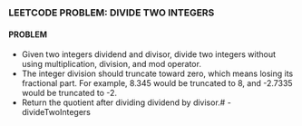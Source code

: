 ### LEETCODE PROBLEM: DIVIDE TWO INTEGERS

#### PROBLEM
- Given two integers dividend and divisor, divide two integers without using multiplication, division, and mod operator.
- The integer division should truncate toward zero, which means losing its fractional part. For example, 8.345 would be truncated to 8, and -2.7335 would be truncated to -2.
- Return the quotient after dividing dividend by divisor.# -divideTwoIntegers
